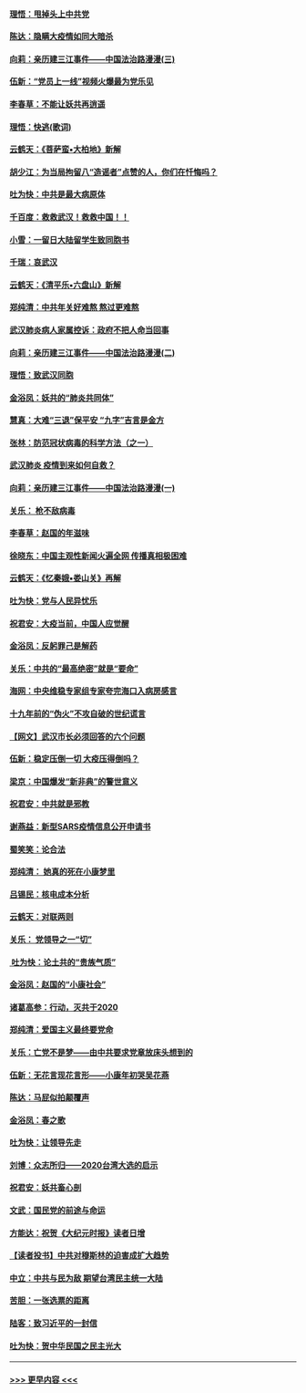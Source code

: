 #### [理悟：甩掉头上中共党](../pages/nsc993/n11838826.md?t=02030033) 
#### [陈达：隐瞒大疫情如同大暗杀](../pages/nsc993/n11838771.md?t=02030033) 
#### [向莉：亲历建三江事件——中国法治路漫漫(三)](../pages/nsc993/n11831825.md?t=02030033) 
#### [伍新：“党员上一线”视频火爆最为党乐见](../pages/nsc993/n11838200.md?t=02030033) 
#### [李春草：不能让妖共再逍遥](../pages/nsc993/n11838102.md?t=02030033) 
#### [理悟：快逃(歌词)](../pages/nsc993/n11838083.md?t=02030033) 
#### [云鹤天：《菩萨蛮▪大柏地》新解](../pages/nsc993/n11838059.md?t=02030033) 
#### [胡少江：为当局拘留八“造谣者”点赞的人，你们在忏悔吗？](../pages/nsc993/n11836801.md?t=02030033) 
#### [吐为快：中共是最大病原体](../pages/nsc993/n11836748.md?t=02030033) 
#### [千百度：救救武汉！救救中国！！](../pages/nsc993/n11836145.md?t=02030033) 
#### [小雪：一留日大陆留学生致同胞书](../pages/nsc993/n11834624.md?t=02030033) 
#### [千瑞：哀武汉](../pages/nsc993/n11833647.md?t=02030033) 
#### [云鹤天：《清平乐▪六盘山》新解](../pages/nsc993/n11833611.md?t=02030033) 
#### [郑纯清：中共年关好难熬 熬过更难熬](../pages/nsc993/n11833489.md?t=02030033) 
#### [武汉肺炎病人家属控诉：政府不把人命当回事](../pages/nsc993/n11833205.md?t=02030033) 
#### [向莉：亲历建三江事件——中国法治路漫漫(二)](../pages/nsc993/n11829102.md?t=02030033) 
#### [理悟：致武汉同胞](../pages/nsc993/n11831522.md?t=02030033) 
#### [金浴凤：妖共的“肺炎共同体”](../pages/nsc993/n11829448.md?t=02030033) 
#### [慧真：大难“三退”保平安 “九字”吉言是金方](../pages/nsc993/n11829501.md?t=02030033) 
#### [张林：防范冠状病毒的科学方法（之一）](../pages/nsc993/n11828618.md?t=02030033) 
#### [武汉肺炎 疫情到来如何自救？](../pages/nsc993/n11827632.md?t=02030033) 
#### [向莉：亲历建三江事件——中国法治路漫漫(一)](../pages/nsc993/n11827190.md?t=02030033) 
#### [关乐： 枪不敌病毒](../pages/nsc993/n11826746.md?t=02030033) 
#### [李春草：赵国的年滋味](../pages/nsc993/n11826321.md?t=02030033) 
#### [徐晓东：中国主观性新闻火遍全网 传播真相极困难](../pages/nsc993/n11826508.md?t=02030033) 
#### [云鹤天：《忆秦娥▪娄山关》再解](../pages/nsc993/n11824682.md?t=02030033) 
#### [吐为快：党与人民异忧乐](../pages/nsc993/n11824660.md?t=02030033) 
#### [祝君安：大疫当前，中国人应觉醒](../pages/nsc993/n11821946.md?t=02030033) 
#### [金浴凤：反躬罪己是解药](../pages/nsc993/n11820280.md?t=02030033) 
#### [关乐：中共的“最高绝密”就是“要命”](../pages/nsc993/n11816946.md?t=02030033) 
#### [海网：中央维稳专家组专家夸完海口入病房感言](../pages/nsc993/n11815138.md?t=02030033) 
#### [十九年前的“伪火”不攻自破的世纪谎言](../pages/nsc993/n11813238.md?t=02030033) 
#### [【网文】武汉市长必须回答的六个问题](../pages/nsc993/n11813848.md?t=02030033) 
#### [伍新：稳定压倒一切 大疫压得倒吗？](../pages/nsc993/n11812634.md?t=02030033) 
#### [梁京：中国爆发“新非典”的警世意义](../pages/nsc993/n11812554.md?t=02030033) 
#### [祝君安：中共就是邪教](../pages/nsc993/n11812431.md?t=02030033) 
#### [谢燕益：新型SARS疫情信息公开申请书](../pages/nsc993/n11808840.md?t=02030033) 
#### [蜀笑笑：论合法](../pages/nsc993/n11808064.md?t=02030033) 
#### [郑纯清： 她真的死在小康梦里](../pages/nsc993/n11806623.md?t=02030033) 
#### [吕锡民：核电成本分析](../pages/nsc993/n11806284.md?t=02030033) 
#### [云鹤天：对联两则](../pages/nsc993/n11805957.md?t=02030033) 
#### [关乐： 党领导之一“切”](../pages/nsc993/n11804505.md?t=02030033) 
#### [ 吐为快：论土共的“贵族气质”](../pages/nsc993/n11804490.md?t=02030033) 
#### [金浴凤：赵国的“小康社会”](../pages/nsc993/n11804452.md?t=02030033) 
#### [诸葛高参：行动，灭共于2020](../pages/nsc993/n11804120.md?t=02030033) 
#### [郑纯清：爱国主义最终要党命](../pages/nsc993/n11802197.md?t=02030033) 
#### [关乐：亡党不是梦——由中共要求党章放床头想到的](../pages/nsc993/n11802156.md?t=02030033) 
#### [伍新：无花言现花言形——小康年初哭吴花燕](../pages/nsc993/n11800044.md?t=02030033) 
#### [陈达：马屁似拍颠覆声](../pages/nsc993/n11800010.md?t=02030033) 
#### [金浴凤：春之歌](../pages/nsc993/n11797687.md?t=02030033) 
#### [吐为快：让领导先走](../pages/nsc993/n11797512.md?t=02030033) 
#### [刘博：众志所归——2020台湾大选的启示](../pages/nsc993/n11796878.md?t=02030033) 
#### [祝君安：妖共畜心剖](../pages/nsc993/n11794273.md?t=02030033) 
#### [文武：国民党的前途与命运](../pages/nsc993/n11794198.md?t=02030033) 
#### [方能达：祝贺《大纪元时报》读者日增](../pages/nsc993/n11793807.md?t=02030033) 
#### [【读者投书】中共对穆斯林的迫害成扩大趋势](../pages/nsc993/n11791371.md?t=02030033) 
#### [中立：中共与民为敌 期望台湾民主统一大陆](../pages/nsc993/n11790392.md?t=02030033) 
#### [苦胆：一张选票的距离](../pages/nsc993/n11788914.md?t=02030033) 
#### [陆客：致习近平的一封信](../pages/nsc993/n11788867.md?t=02030033) 
#### [吐为快：贺中华民国之民主光大](../pages/nsc993/n11788618.md?t=02030033) 

----
#### [ >>> 更早内容 <<< ](../indexes/nsc993-earlier.md)
